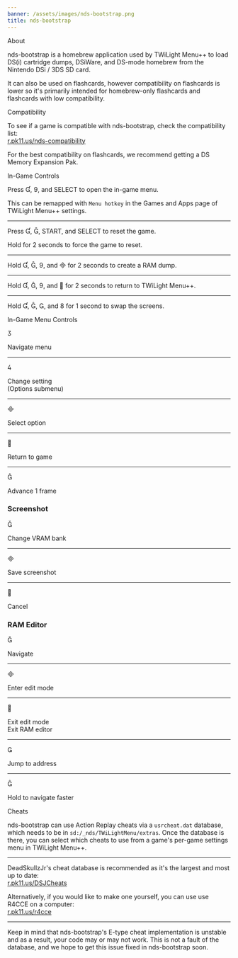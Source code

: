 ```yaml
---
banner: /assets/images/nds-bootstrap.png
title: nds-bootstrap
---
```


<div id="about" class="section-title">About</div>
<div class="section-body">
	<p>
		nds-bootstrap is a homebrew application used by TWiLight Menu++ to load DS(i) cartridge dumps, DSiWare, and DS-mode homebrew from the Nintendo DSi / 3DS SD card.
	</p>
	<p>
		It can also be used on flashcards, however compatibility on flashcards is lower so it's primarily intended for homebrew-only flashcards and flashcards with low compatibility.
	</p>
</div>

<div id="compatibility" class="section-title">Compatibility</div>
<div class="section-body">
	<p>
		To see if a game is compatible with nds-bootstrap, check the compatibility list:<br><a href="https://r.pk11.us/nds-compatibility">r.pk11.us/nds-compatibility</a>
	</p>
	<p>
		For the best compatibility on flashcards, we recommend getting a DS Memory Expansion Pak.
	</p>
</div>

<div id="controls" class="section-title">In-Game Controls</div>
<div class="section-body">
	<p>
		Press &#xE004;, &#xE07A;, and SELECT to open the in-game menu.
	</p>
	<p>
		This can be remapped with <code>Menu hotkey</code> in the Games and Apps page of TWiLight Menu++ settings.
	</p>
	<hr>
	<p>
		Press &#xE004;, &#xE005;, START, and SELECT to reset the game.
	</p>
	<p>
		Hold for 2 seconds to force the game to reset.
	</p>
	<hr>
	<p>
		Hold &#xE004;, &#xE005;, &#xE07A;, and &#xE000; for 2 seconds to create a RAM dump.
	</p>
	<hr>
	<p>
		Hold &#xE004;, &#xE005;, &#xE07A;, and &#xE001; for 2 seconds to return to TWiLight Menu++.
	</p>
	<hr>
	<p>
		Hold &#xE004;, &#xE005;, &#xE002;, and &#xE079; for 1 second to swap the screens.
	</p>
</div>

<div id="menu-controls" class="section-title">In-Game Menu Controls</div>
<div class="section-body">
	<div class="button-action-group">
		<p class="button-action button">&#xE07D;</p>
		<p class="button-action-text">Navigate menu</p>
	</div>
	<hr>
	<div class="button-action-group">
		<p class="button-action button">&#xE07E;</p>
		<p class="button-action-text">Change setting<br>(Options submenu)</p>
	</div>
	<hr>
	<div class="button-action-group">
		<p class="button-action button">&#xE000;</p>
		<p class="button-action-text">Select option</p>
	</div>
	<hr>
	<div class="button-action-group">
		<p class="button-action button">&#xE001;</p>
		<p class="button-action-text">Return to game</p>
	</div>
	<hr>
	<div class="button-action-group">
		<p class="button-action button">&#xE005;</p>
		<p class="button-action-text">Advance 1 frame</p>
	</div>
	<h3>Screenshot</h3>
	<div class="button-action-group">
		<p class="button-action button">&#xE006;</p>
		<p class="button-action-text">Change VRAM bank</p>
	</div>
	<hr>
	<div class="button-action-group">
		<p class="button-action button">&#xE000;</p>
		<p class="button-action-text">Save screenshot</p>
	</div>
	<hr>
	<div class="button-action-group">
		<p class="button-action button">&#xE001;</p>
		<p class="button-action-text">Cancel</p>
	</div>
	<h3>RAM Editor</h3>
	<div class="button-action-group">
		<p class="button-action button">&#xE006;</p>
		<p class="button-action-text">Navigate</p>
	</div>
	<hr>
	<div class="button-action-group">
		<p class="button-action button">&#xE000;</p>
		<p class="button-action-text">Enter edit mode</p>
	</div>
	<hr>
	<div class="button-action-group">
		<p class="button-action button">&#xE001;</p>
		<p class="button-action-text">Exit edit mode<br>Exit RAM editor</p>
	</div>
	<hr>
	<div class="button-action-group">
		<p class="button-action button">&#xE003;</p>
		<p class="button-action-text">Jump to address</p>
	</div>
	<hr>
	<div class="button-action-group">
		<p class="button-action button">&#xE005;</p>
		<p class="button-action-text">Hold to navigate faster</p>
	</div>
</div>

<div id="cheats" class="section-title">Cheats</div>
<div class="section-body">
	<p>
		nds-bootstrap can use Action Replay cheats via a <code>usrcheat.dat</code> database, which needs to be in <code>sd:/_nds/TWiLightMenu/extras</code>. Once the database is there, you can select which cheats to use from a game's per-game settings menu in TWiLight Menu++.
	</p>
	<hr>
	<p>
		DeadSkullzJr's cheat database is recommended as it's the largest and most up to date:<br><a href="https://r.pk11.us/DSJCheats">r.pk11.us/DSJCheats</a>
	</p>
	<p>
		Alternatively, if you would like to make one yourself, you can use use R4CCE on a computer:<br><a href="https://r.pk11.us/r4cce">r.pk11.us/r4cce</a>
	</p>
	<hr>
	<p>
		Keep in mind that nds-bootstrap's E-type cheat implementation is unstable and as a result, your code may or may not work. This is not a fault of the database, and we hope to get this issue fixed in nds-bootstrap soon.
	</p>
</div>
